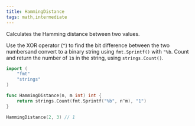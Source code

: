 ```yaml
---
title: HammingDistance
tags: math,intermediate
---
```


Calculates the Hamming distance between two values.

Use the XOR operator (`^`) to find the bit difference between the two numbersand convert to a binary string using `fmt.Sprintf()` with `"%b`.
Count and return the number of `1`s in the string, using `strings.Count()`.

```go
import (
	"fmt"
	"strings"
)

func ΗammingDistance(n, m int) int {
	return strings.Count(fmt.Sprintf("%b", n^m), "1")
}
```

```go
ΗammingDistance(2, 3) // 1
```
